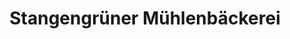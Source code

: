 ---
title: "Stangengrüner Mühlenbäckerei"
url: /leipzig/stangengruener-muehlenbaeckerei-georg-schwarz-strasse/
shop: Bäckerei
---